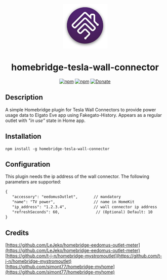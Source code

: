 <p align="center">
  <a href="https://github.com/homebridge/homebridge"><img src="https://raw.githubusercontent.com/homebridge/branding/master/logos/homebridge-color-round-stylized.png" height="140"></a>
</p>

<span align="center">

# homebridge-tesla-wall-connector

[![npm](https://img.shields.io/npm/v/homebridge-tesla-wall-connector.svg)](https://www.npmjs.com/package/homebridge-tesla-wall-connector) [![npm](https://img.shields.io/npm/dt/homebridge-tesla-wall-connector.svg)](https://www.npmjs.com/package/homebridge-tesla-wall-connector) [![Donate](https://img.shields.io/badge/donate-PayPal-blue.svg)](https://www.paypal.com/donate?hosted_button_id=LU7BSTQF3DEZQ)

</span>

## Description
A simple Homebridge plugin for Tesla Wall Connectors to provide power usage data to Elgato Eve app using Fakegato-History.
Appears as a regular outlet with _"in use"_ state in Home app.


## Installation
```shell
npm install -g homebridge-tesla-wall-connector
```
## Configuration

This plugin needs the ip address of the wall connector.
The following parameters are supported:

```
{
   "accessory": "eedomusOutlet",       // mandatory
   "name": "TV power",                 // name in HomeKit
   "ip_address": "1.2.3.4",            // wall connector ip address
   "refreshSeconds": 60,                // (Optional) Default: 10
}
```

## Credits
[https://github.com/LeJeko/homebridge-eedomus-outlet-meter](https://github.com/LeJeko/homebridge-eedomus-outlet-meter)
[https://github.com/t-j-n/homebridge-mystromoutlet](https://github.com/t-j-n/homebridge-mystromoutlet)  
[https://github.com/simont77/homebridge-myhome](https://github.com/simont77/homebridge-myhome)
